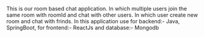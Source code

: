 This is our room based chat application.
In which multiple users join the same room with roomId and chat with other users.
In which user create new room and chat with frinds.
 
In this application use for backend:- Java, SpringBoot, 
for frontend:- ReactJs
and database:- Mongodb
